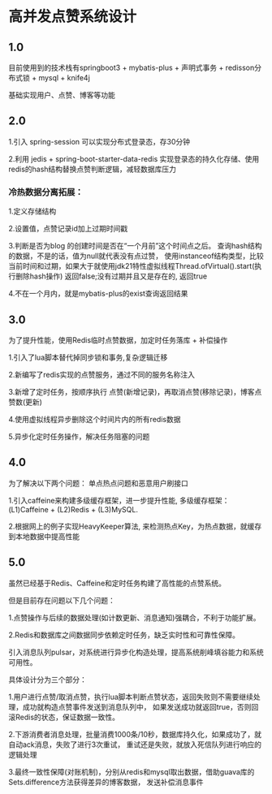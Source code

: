 # 高并发点赞系统设计

## 1.0
目前使用到的技术栈有springboot3 + mybatis-plus + 声明式事务 + redisson分布式锁 + mysql + knife4j

基础实现用户、点赞、博客等功能

## 2.0
1.引入 spring-session 可以实现分布式登录态，存30分钟

2.利用 jedis + spring-boot-starter-data-redis 实现登录态的持久化存储、使用redis的hash结构替换点赞判断逻辑，减轻数据库压力

### 冷热数据分离拓展：
1.定义存储结构

2.设置值，点赞记录id加上过期时间戳

3.判断是否为blog 的创建时间是否在“一个月前”这个时间点之后。 查询hash结构的数据，不是的话，值为null就代表没有点过赞， 使用instanceof结构类型，比较当前时间和过期，如果大于就使用jdk21特性虚拟线程Thread.ofVirtual().start(执行删除hash操作) 返回false;没有过期并且又是存在的, 返回true

4.不在一个月内，就是mybatis-plus的exist查询返回结果

## 3.0
为了提升性能，使用Redis临时点赞数据，加定时任务落库 + 补偿操作

1.引入了lua脚本替代掉同步锁和事务,复杂逻辑迁移

2.新编写了redis实现的点赞服务，通过不同的服务名称注入

3.新增了定时任务，按顺序执行 点赞(新增记录)，再取消点赞(移除记录)，博客点赞数(更新)

4.使用虚拟线程异步删除这个时间片内的所有redis数据

5.异步化定时任务操作，解决任务阻塞的问题

## 4.0
为了解决以下两个问题： 单点热点问题和恶意用户刷接口

1.引入caffeine来构建多级缓存框架，进一步提升性能, 
多级缓存框架：(L1)Caffeine + (L2)Redis + (L3)MySQL.

2.根据网上的例子实现HeavyKeeper算法, 来检测热点Key，为热点数据，就缓存到本地数据中提高性能

## 5.0 
虽然已经基于Redis、Caffeine和定时任务构建了高性能的点赞系统。

但是目前存在问题以下几个问题：

1.点赞操作与后续的数据处理(如计数更新、消息通知)强耦合，不利于功能扩展。

2.Redis和数据库之间数据同步依赖定时任务，缺乏实时性和可靠性保障。

引入消息队列pulsar，对系统进行异步化构造处理，提高系统削峰填谷能力和系统可用性。

具体设计分为三个部分：

1.用户进行点赞/取消点赞，执行lua脚本判断点赞状态，返回失败则不需要继续处理，成功就构造点赞事件发送到消息队列中，
如果发送成功就返回true，否则回滚Redis的状态，保证数据一致性。

2.下游消费者消息处理，批量消费1000条/10秒，数据库持久化，如果成功了，就自动ack消息，失败了进行3次重试，
重试还是失败，就放入死信队列进行响应的逻辑处理

3.最终一致性保障(对账机制)，分别从redis和mysql取出数据，借助guava库的Sets.difference方法获得差异的博客数据，
发送补偿消息事件